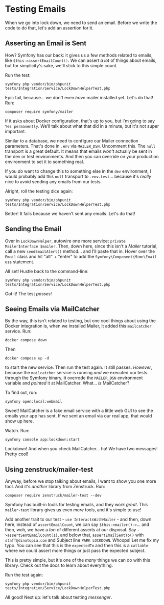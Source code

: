 # Testing Emails

When we go into lock down, we need to send an email. Before we write the code
to do that, let's add an assertion for it.

## Asserting an Email is Sent

How? Symfony has our back: it gives us a few methods related to emails,
like `$this->assertEmailCount()`. We can assert *a lot* of things about emails, but
for simplicity's sake, we'll stick to this simple count.

Run the test:

```terminal-silent
symfony php vendor/bin/phpunit tests/Integration/Service/LockDownHelperTest.php
```

Epic fail, because... we don't even *have* mailer installed yet. Let's do
that! Run:

```terminal
composer require symfony/mailer
```

If it asks about Docker configuration, that's up to you, but I'm going to say
`Yes permanently`. We'll talk about what that did in a minute, but it's not super
important.

Similar to a database, we need to configure our Mailer connection parameters. That's
done in `.env` via `MAILER_DSN`. Uncomment this. The `null` transport is a great
default. It means that emails *won't* actually be sent in the dev or test
environments. And then you can override on your production environment to set it
to something real.

If you *do* want to change this to something else in the `dev` environment, I would
probably add this `null` transport to `.env.test`... because it's *really* nice to
avoid sending any emails from our tests.

Alright, roll the testing dice again:

```terminal-silent
symfony php vendor/bin/phpunit tests/Integration/Service/LockDownHelperTest.php
```

Better! It fails because we haven't sent any emails. Let's do that!

## Sending the Email

Over in `LockDownHelper`, autowire one more service:
`private MailerInterface $mailer`. Then, down here, since this isn't a *Mailer*
tutorial, call a new `sendEmailAlert()` method... and I'll paste that in.
Hover over the `Email` class and hit "alt" + "enter" to add the
`Symfony\Component\Mime\Email` `use` statement.

All set! Hustle back to the command-line:

```terminal-silent
symfony php vendor/bin/phpunit tests/Integration/Service/LockDownHelperTest.php
```

Got it! The test *passes*!

## Seeing Emails via MailCatcher

By the way, this isn't related to testing, but one cool things about using the Docker
integration is, when we installed Mailer, it added this `mailcatcher` service.
Run:

```terminal
docker compose down
```

Then

```terminal
docker compose up -d
```

to start the new service. Then run the test again. It still passes. *However*,
because the `mailcatcher` service is running *and* we executed our tests through
the Symfony binary, it overrode the `MAILER_DSN` environment variable and *pointed*
it at MailCatcher. What... *is* MailCatcher?

To find out, run:

```terminal
symfony open:local:webmail
```

Sweet! MailCatcher is a fake email service with a little web GUI to see the emails
your app has sent. If we sent an email via our real app, that would show up here.

Watch. Run:

```terminal
symfony console app:lockdown:start
```

Lockdown! And when you check MailCatcher... ha! We have two messages! Pretty cool!

## Using zenstruck/mailer-test

Anyway, before we stop talking about emails, I want to show you one more tool.
And it's *another* library from Zenstruck. Run:

```terminal
composer require zenstruck/mailer-test --dev
```

Symfony has built-in tools for testing emails, and they work *great*.
This `mailer-test` library gives us even *more* tools, and it's
simple to use!

Add another trait to our test - `use InteractsWithMailer` - and then, down here,
instead of `assertEmailCount`, we can say `$this->mailer()->`... and then,
woh, we have a *ton* of different asserts at our disposal. Say
`->assertSentEmailCount(1)`, and below that, `assertEmailSentTo()` with
`staff@dinotopia.com` and Subject line `PARK LOCKDOWN`. Whoops! Let me fix my typo.
You can see that this is the `expectedTo` and then this is a `callable` where
we could assert more things or just pass the expected subject.

This is pretty simple, but it's one of the *many* things we can do with this
library. Check out the docs to learn about everything.

Run the test again:

```terminal-silent
symfony php vendor/bin/phpunit tests/Integration/Service/LockDownHelperTest.php
```

All good! Next up: let's talk about testing *messenger*.
